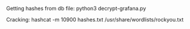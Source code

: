 Getting hashes from db file: python3 decrypt-grafana.py 


Cracking: hashcat -m 10900 hashes.txt /usr/share/wordlists/rockyou.txt

